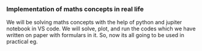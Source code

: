 ### Implementation of maths concepts in real life

We will be solving maths concepts with the help of python and jupiter notebook in VS code.
We will solve, plot, and run the codes which we have written on paper with formulars in it. So, now its all going to be used in practical eg.